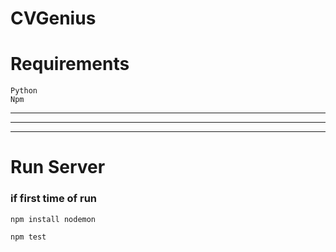 # CVGenius

# Requirements
```
Python 
Npm
```

---
---
---


# Run Server

### if first time of run
```
npm install nodemon
```

```
npm test
```
